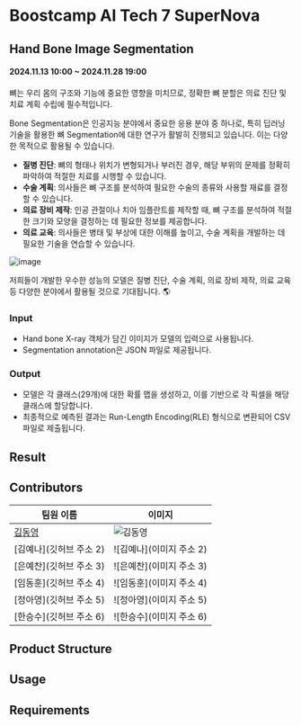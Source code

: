 # Boostcamp AI Tech 7 SuperNova

## Hand Bone Image Segmentation
#### 2024.11.13 10:00 ~ 2024.11.28 19:00

뼈는 우리 몸의 구조와 기능에 중요한 영향을 미치므로, 정확한 뼈 분할은 의료 진단 및 치료 계획 수립에 필수적입니다. 

Bone Segmentation은 인공지능 분야에서 중요한 응용 분야 중 하나로, 특히 딥러닝 기술을 활용한 뼈 Segmentation에 대한 연구가 활발히 진행되고 있습니다. 이는 다양한 목적으로 활용될 수 있습니다.

- **질병 진단**: 뼈의 형태나 위치가 변형되거나 부러진 경우, 해당 부위의 문제를 정확히 파악하여 적절한 치료를 시행할 수 있습니다.
- **수술 계획**: 의사들은 뼈 구조를 분석하여 필요한 수술의 종류와 사용할 재료를 결정할 수 있습니다.
- **의료 장비 제작**: 인공 관절이나 치아 임플란트를 제작할 때, 뼈 구조를 분석하여 적절한 크기와 모양을 결정하는 데 필요한 정보를 제공합니다.
- **의료 교육**: 의사들은 병태 및 부상에 대한 이해를 높이고, 수술 계획을 개발하는 데 필요한 기술을 연습할 수 있습니다.


![image](https://github.com/user-attachments/assets/1f72f09c-21ca-4aec-96fc-db8a5d0a89ce)

저희들이 개발한 우수한 성능의 모델은 질병 진단, 수술 계획, 의료 장비 제작, 의료 교육 등 다양한 분야에서 활용될 것으로 기대됩니다. 🌎

### Input
- Hand bone X-ray 객체가 담긴 이미지가 모델의 입력으로 사용됩니다.
- Segmentation annotation은 JSON 파일로 제공됩니다.

### Output
- 모델은 각 클래스(29개)에 대한 확률 맵을 생성하고, 이를 기반으로 각 픽셀을 해당 클래스에 할당합니다.
- 최종적으로 예측된 결과는 Run-Length Encoding(RLE) 형식으로 변환되어 CSV 파일로 제출됩니다.

## Result


## Contributors

| 팀원 이름 | 이미지 |
|-----------|--------|
| [김동영](https://github.com/kimdyoc13) | ![김동영](https://private-avatars.githubusercontent.com/u/116950743?jwt=eyJhbGciOiJIUzI1NiIsInR5cCI6IkpXVCJ9.eyJpc3MiOiJnaXRodWIuY29tIiwiYXVkIjoicmF3LmdpdGh1YnVzZXJjb250ZW50LmNvbSIsImtleSI6ImtleTEiLCJleHAiOjE3MzE1MDA3NjAsIm5iZiI6MTczMTQ5OTU2MCwicGF0aCI6Ii91LzExNjk1MDc0MyJ9.kQDdSTPb8RiHaE_7ow9AVnKX0Ta3UEbwwMsp_SM9HvE&v=4) |
| [김예나](깃허브 주소 2) | ![김예나](이미지 주소 2) |
| [은예찬](깃허브 주소 3) | ![은예찬](이미지 주소 3) |
| [임동훈](깃허브 주소 4) | ![임동훈](이미지 주소 4) |
| [정아영](깃허브 주소 5) | ![정아영](이미지 주소 5) |
| [한승수](깃허브 주소 6) | ![한승수](이미지 주소 6) |

## Product Structure

## Usage

## Requirements





